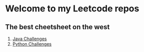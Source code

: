 # Welcome to my Leetcode repos
## The best cheetsheet on the west

1. [Java Challenges](JavaLeetcode/JavaLeetcode.md)
2. [Python Challenges](PythonLeetcode/PythonLeetcode.md)